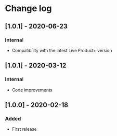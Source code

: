 # Change log

## [1.0.1] - 2020-06-23
### Internal
- Compatibility with the latest Live Product+ version

## [1.0.1] - 2020-03-12
### Internal
- Code improvements

## [1.0.0] - 2020-02-18
### Added
- First release

